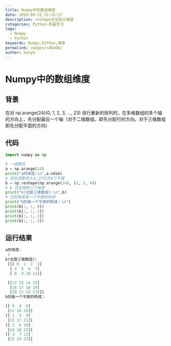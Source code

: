 ```yaml
---
title: Numpy中的数组维度
date: 2018-08-22 22:15:17
description: reshape方法定义维度
categories: Python-机器学习
tags: 
  - Numpy
  - Python
keywords: Numpy,Python,维度
permalink: /pages/cdba0b/
author: benym
---
```


# Numpy中的数组维度

## 背景

在对 np.arange(24)(0, 1, 2, 3, ..., 23) 进行重新的排列时，在多维数组的多个轴的方向上，先分配最后一个轴（对于二维数组，即先分配行的方向，对于三维数组即先分配平面的方向） 

## 代码

```python
import numpy as np

# 一维数组
a = np.arange(24)
print("a的维度:\n",a.ndim)
# 现在调整其大小,2行3列4个平面
b = np.reshape(np.arange(24), (2, 3, 4))
# b 现在拥有三个维度
print("b(也是三维数组):\n",b)
# 分别看看每一个平面的构成
print("b的每一个平面的构成：\n")
print(b[:, :, 0])
print(b[:, :, 1])
print(b[:, :, 2])
print(b[:, :, 3])
```

## 运行结果

```python
a的维度:
 1
b(也是三维数组):
 [[[ 0  1  2  3]
  [ 4  5  6  7]
  [ 8  9 10 11]]

 [[12 13 14 15]
  [16 17 18 19]
  [20 21 22 23]]]
b的每一个平面的构成：

[[ 0  4  8]
 [12 16 20]]
[[ 1  5  9]
 [13 17 21]]
[[ 2  6 10]
 [14 18 22]]
[[ 3  7 11]
 [15 19 23]]
```

